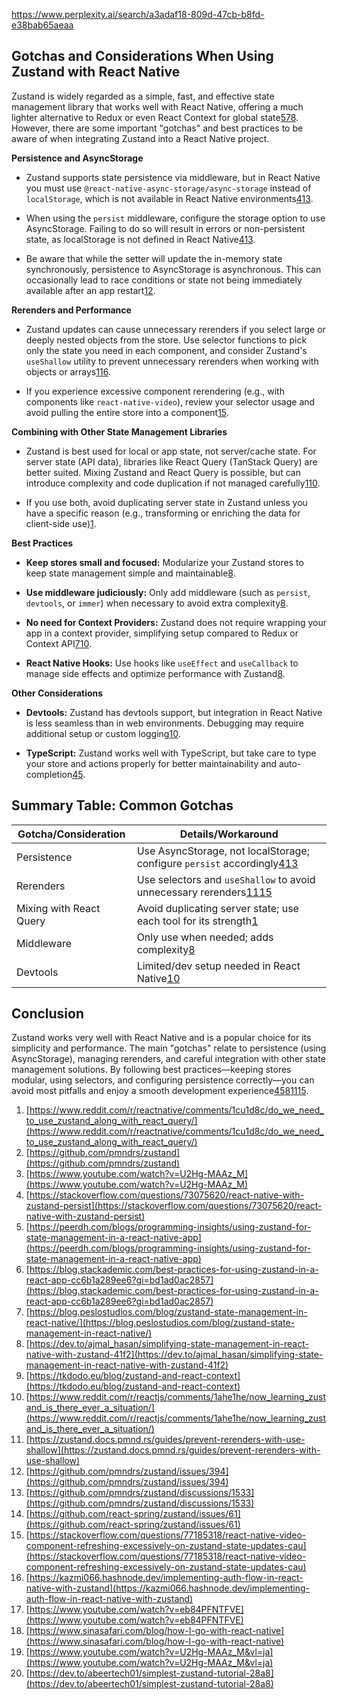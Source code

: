 https://www.perplexity.ai/search/a3adaf18-809d-47cb-b8fd-e38bab65aeaa

## Gotchas and Considerations When Using Zustand with React Native

Zustand is widely regarded as a simple, fast, and effective state management library that works well with React Native, offering a much lighter alternative to Redux or even React Context for global state[5](https://peerdh.com/blogs/programming-insights/using-zustand-for-state-management-in-a-react-native-app)[7](https://blog.peslostudios.com/blog/zustand-state-management-in-react-native/)[8](https://dev.to/ajmal_hasan/simplifying-state-management-in-react-native-with-zustand-41f2). However, there are some important "gotchas" and best practices to be aware of when integrating Zustand into a React Native project.

**Persistence and AsyncStorage**

- Zustand supports state persistence via middleware, but in React Native you must use `@react-native-async-storage/async-storage` instead of `localStorage`, which is not available in React Native environments[4](https://stackoverflow.com/questions/73075620/react-native-with-zustand-persist)[13](https://github.com/pmndrs/zustand/discussions/1533).
    
- When using the `persist` middleware, configure the storage option to use AsyncStorage. Failing to do so will result in errors or non-persistent state, as localStorage is not defined in React Native[4](https://stackoverflow.com/questions/73075620/react-native-with-zustand-persist)[13](https://github.com/pmndrs/zustand/discussions/1533).
    
- Be aware that while the setter will update the in-memory state synchronously, persistence to AsyncStorage is asynchronous. This can occasionally lead to race conditions or state not being immediately available after an app restart[12](https://github.com/pmndrs/zustand/issues/394).
    

**Rerenders and Performance**

- Zustand updates can cause unnecessary rerenders if you select large or deeply nested objects from the store. Use selector functions to pick only the state you need in each component, and consider Zustand's `useShallow` utility to prevent unnecessary rerenders when working with objects or arrays[11](https://zustand.docs.pmnd.rs/guides/prevent-rerenders-with-use-shallow)[6](https://blog.stackademic.com/best-practices-for-using-zustand-in-a-react-app-cc6b1a289ee6?gi=bd1ad0ac2857).
    
- If you experience excessive component rerendering (e.g., with components like `react-native-video`), review your selector usage and avoid pulling the entire store into a component[15](https://stackoverflow.com/questions/77185318/react-native-video-component-refreshing-excessively-on-zustand-state-updates-cau).
    

**Combining with Other State Management Libraries**

- Zustand is best used for local or app state, not server/cache state. For server state (API data), libraries like React Query (TanStack Query) are better suited. Mixing Zustand and React Query is possible, but can introduce complexity and code duplication if not managed carefully[1](https://www.reddit.com/r/reactnative/comments/1cu1d8c/do_we_need_to_use_zustand_along_with_react_query/)[10](https://www.reddit.com/r/reactjs/comments/1ahe1he/now_learning_zustand_is_there_ever_a_situation/).
    
- If you use both, avoid duplicating server state in Zustand unless you have a specific reason (e.g., transforming or enriching the data for client-side use)[1](https://www.reddit.com/r/reactnative/comments/1cu1d8c/do_we_need_to_use_zustand_along_with_react_query/).
    

**Best Practices**

- **Keep stores small and focused:** Modularize your Zustand stores to keep state management simple and maintainable[8](https://dev.to/ajmal_hasan/simplifying-state-management-in-react-native-with-zustand-41f2).
    
- **Use middleware judiciously:** Only add middleware (such as `persist`, `devtools`, or `immer`) when necessary to avoid extra complexity[8](https://dev.to/ajmal_hasan/simplifying-state-management-in-react-native-with-zustand-41f2).
    
- **No need for Context Providers:** Zustand does not require wrapping your app in a context provider, simplifying setup compared to Redux or Context API[7](https://blog.peslostudios.com/blog/zustand-state-management-in-react-native/)[10](https://www.reddit.com/r/reactjs/comments/1ahe1he/now_learning_zustand_is_there_ever_a_situation/).
    
- **React Native Hooks:** Use hooks like `useEffect` and `useCallback` to manage side effects and optimize performance with Zustand[8](https://dev.to/ajmal_hasan/simplifying-state-management-in-react-native-with-zustand-41f2).
    

**Other Considerations**

- **Devtools:** Zustand has devtools support, but integration in React Native is less seamless than in web environments. Debugging may require additional setup or custom logging[10](https://www.reddit.com/r/reactjs/comments/1ahe1he/now_learning_zustand_is_there_ever_a_situation/).
    
- **TypeScript:** Zustand works well with TypeScript, but take care to type your store and actions properly for better maintainability and auto-completion[4](https://stackoverflow.com/questions/73075620/react-native-with-zustand-persist)[5](https://peerdh.com/blogs/programming-insights/using-zustand-for-state-management-in-a-react-native-app).
    

## Summary Table: Common Gotchas

|Gotcha/Consideration|Details/Workaround|
|---|---|
|Persistence|Use AsyncStorage, not localStorage; configure `persist` accordingly[4](https://stackoverflow.com/questions/73075620/react-native-with-zustand-persist)[13](https://github.com/pmndrs/zustand/discussions/1533)|
|Rerenders|Use selectors and `useShallow` to avoid unnecessary rerenders[11](https://zustand.docs.pmnd.rs/guides/prevent-rerenders-with-use-shallow)[15](https://stackoverflow.com/questions/77185318/react-native-video-component-refreshing-excessively-on-zustand-state-updates-cau)|
|Mixing with React Query|Avoid duplicating server state; use each tool for its strength[1](https://www.reddit.com/r/reactnative/comments/1cu1d8c/do_we_need_to_use_zustand_along_with_react_query/)|
|Middleware|Only use when needed; adds complexity[8](https://dev.to/ajmal_hasan/simplifying-state-management-in-react-native-with-zustand-41f2)|
|Devtools|Limited/dev setup needed in React Native[10](https://www.reddit.com/r/reactjs/comments/1ahe1he/now_learning_zustand_is_there_ever_a_situation/)|

## Conclusion

Zustand works very well with React Native and is a popular choice for its simplicity and performance. The main "gotchas" relate to persistence (using AsyncStorage), managing rerenders, and careful integration with other state management solutions. By following best practices—keeping stores modular, using selectors, and configuring persistence correctly—you can avoid most pitfalls and enjoy a smooth development experience[4](https://stackoverflow.com/questions/73075620/react-native-with-zustand-persist)[5](https://peerdh.com/blogs/programming-insights/using-zustand-for-state-management-in-a-react-native-app)[8](https://dev.to/ajmal_hasan/simplifying-state-management-in-react-native-with-zustand-41f2)[11](https://zustand.docs.pmnd.rs/guides/prevent-rerenders-with-use-shallow)[15](https://stackoverflow.com/questions/77185318/react-native-video-component-refreshing-excessively-on-zustand-state-updates-cau).

1. [https://www.reddit.com/r/reactnative/comments/1cu1d8c/do_we_need_to_use_zustand_along_with_react_query/](https://www.reddit.com/r/reactnative/comments/1cu1d8c/do_we_need_to_use_zustand_along_with_react_query/)
2. [https://github.com/pmndrs/zustand](https://github.com/pmndrs/zustand)
3. [https://www.youtube.com/watch?v=U2Hg-MAAz_M](https://www.youtube.com/watch?v=U2Hg-MAAz_M)
4. [https://stackoverflow.com/questions/73075620/react-native-with-zustand-persist](https://stackoverflow.com/questions/73075620/react-native-with-zustand-persist)
5. [https://peerdh.com/blogs/programming-insights/using-zustand-for-state-management-in-a-react-native-app](https://peerdh.com/blogs/programming-insights/using-zustand-for-state-management-in-a-react-native-app)
6. [https://blog.stackademic.com/best-practices-for-using-zustand-in-a-react-app-cc6b1a289ee6?gi=bd1ad0ac2857](https://blog.stackademic.com/best-practices-for-using-zustand-in-a-react-app-cc6b1a289ee6?gi=bd1ad0ac2857)
7. [https://blog.peslostudios.com/blog/zustand-state-management-in-react-native/](https://blog.peslostudios.com/blog/zustand-state-management-in-react-native/)
8. [https://dev.to/ajmal_hasan/simplifying-state-management-in-react-native-with-zustand-41f2](https://dev.to/ajmal_hasan/simplifying-state-management-in-react-native-with-zustand-41f2)
9. [https://tkdodo.eu/blog/zustand-and-react-context](https://tkdodo.eu/blog/zustand-and-react-context)
10. [https://www.reddit.com/r/reactjs/comments/1ahe1he/now_learning_zustand_is_there_ever_a_situation/](https://www.reddit.com/r/reactjs/comments/1ahe1he/now_learning_zustand_is_there_ever_a_situation/)
11. [https://zustand.docs.pmnd.rs/guides/prevent-rerenders-with-use-shallow](https://zustand.docs.pmnd.rs/guides/prevent-rerenders-with-use-shallow)
12. [https://github.com/pmndrs/zustand/issues/394](https://github.com/pmndrs/zustand/issues/394)
13. [https://github.com/pmndrs/zustand/discussions/1533](https://github.com/pmndrs/zustand/discussions/1533)
14. [https://github.com/react-spring/zustand/issues/61](https://github.com/react-spring/zustand/issues/61)
15. [https://stackoverflow.com/questions/77185318/react-native-video-component-refreshing-excessively-on-zustand-state-updates-cau](https://stackoverflow.com/questions/77185318/react-native-video-component-refreshing-excessively-on-zustand-state-updates-cau)
16. [https://kazmi066.hashnode.dev/implementing-auth-flow-in-react-native-with-zustand](https://kazmi066.hashnode.dev/implementing-auth-flow-in-react-native-with-zustand)
17. [https://www.youtube.com/watch?v=eb84PFNTFVE](https://www.youtube.com/watch?v=eb84PFNTFVE)
18. [https://www.sinasafari.com/blog/how-I-go-with-react-native](https://www.sinasafari.com/blog/how-I-go-with-react-native)
19. [https://www.youtube.com/watch?v=U2Hg-MAAz_M&vl=ja](https://www.youtube.com/watch?v=U2Hg-MAAz_M&vl=ja)
20. [https://dev.to/abeertech01/simplest-zustand-tutorial-28a8](https://dev.to/abeertech01/simplest-zustand-tutorial-28a8)